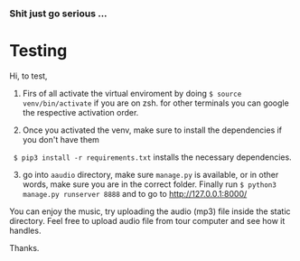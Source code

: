 ### Shit just go serious ...

# Testing
Hi, to test, 

1) Firs of all activate the virtual enviroment by doing ``` $ source venv/bin/activate ``` if you are on zsh. for other terminals you can google the respective activation order. 

2) Once you activated the venv, make sure to install the dependencies if you don't have them

``` $ pip3 install -r requirements.txt``` installs the necessary dependencies.

3) go into ```aaudio``` directory, make sure ```manage.py``` is available, or in other words, make sure you are in the correct folder.
Finally run ``` $ python3 manage.py runserver 8888 ``` and to go to http://127.0.0.1:8000/ 

You can enjoy the music, try uploading the audio (mp3) file inside the static directory. Feel free to upload audio file from tour computer and see how it handles.

Thanks.
